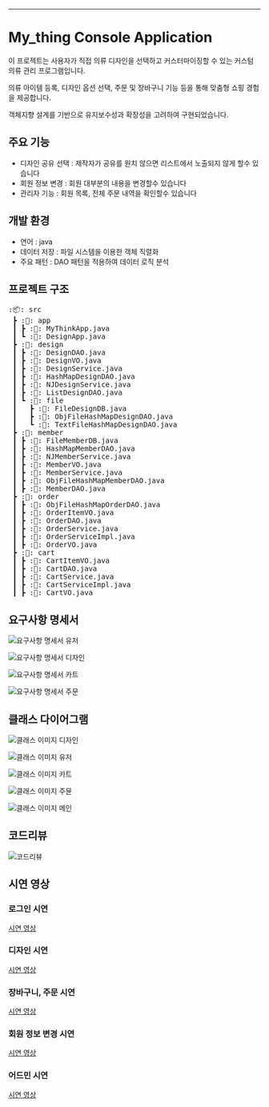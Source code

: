 ---

# My_thing Console Application

이 프로젝트는 사용자가 직접 의류 디자인을 선택하고 커스터마이징할 수 있는 커스텀 의류 관리 프로그램입니다.

의류 아이템 등록, 디자인 옵션 선택, 주문 및 장바구니 기능 등을 통해 맞춤형 쇼핑 경험을 제공합니다.

객체지향 설계를 기반으로 유지보수성과 확장성을 고려하여 구현되었습니다.

## 주요 기능

+ 디자인 공유 선택 : 제작자가 공유를 원치 않으면 리스트에서 노출되지 않게 할수 있습니다
+ 회원 정보 변경 : 회원 대부분의 내용을 변경할수 있습니다
+ 관리자 기능 : 회원 목록, 전체 주문 내역을 확인할수 있습니다

## 개발 환경

+ 연어 : java
+ 데이터 저장 : 파일 시스템을 이용한 객체 직렬화
+ 주요 패턴 : DAO 패턴을 적용하여 데이터 로직 분석

## 프로젝트 구조

<pre>
:📦: src
 ┣ :📁: app
 ┃ ┣ :📄: MyThinkApp.java
 ┃ ┗ :📄: DesignApp.java
 ┣ :📁: design
 ┃ ┣ :📄: DesignDAO.java
 ┃ ┣ :📄: DesignVO.java
 ┃ ┣ :📄: DesignService.java
 ┃ ┣ :📄: HashMapDesignDAO.java
 ┃ ┣ :📄: NJDesignService.java
 ┃ ┣ :📄: ListDesignDAO.java
 ┃ ┗ :📁: file
 ┃   ┣ :📄: FileDesignDB.java
 ┃   ┣ :📄: ObjFileHashMapDesignDAO.java
 ┃   ┗ :📄: TextFileHashMapDesignDAO.java
 ┣ :📁: member
 ┃ ┣ :📄: FileMemberDB.java
 ┃ ┣ :📄: HashMapMemberDAO.java
 ┃ ┣ :📄: NJMemberService.java
 ┃ ┣ :📄: MemberVO.java
 ┃ ┣ :📄: MemberService.java
 ┃ ┣ :📄: ObjFileHashMapMemberDAO.java 
 ┃ ┣ :📄: MemberDAO.java
 ┣ :📁: order
 ┃ ┣ :📄: ObjFileHashMapOrderDAO.java
 ┃ ┣ :📄: OrderItemVO.java
 ┃ ┣ :📄: OrderDAO.java  
 ┃ ┣ :📄: OrderService.java
 ┃ ┣ :📄: OrderServiceImpl.java
 ┃ ┣ :📄: OrderVO.java
 ┣ :📁: cart
 ┃ ┣ :📄: CartItemVO.java
 ┃ ┣ :📄: CartDAO.java  
 ┃ ┣ :📄: CartService.java
 ┃ ┣ :📄: CartServiceImpl.java
 ┃ ┣ :📄: CartVO.java
</pre>


## 요구사항 명세서
![요구사항 명세서 유저](https://github.com/letizin/My_thing/blob/main/image/user.png)

![요구사항 명세서 디자인](https://github.com/letizin/My_thing/blob/main/image/design.png)

![요구사항 명세서 카트](https://github.com/letizin/My_thing/blob/main/image/cart.png)

![요구사항 명세서 주문](https://github.com/letizin/My_thing/blob/main/image/order.png)
## 클래스 다이어그램
![클래스 이미지 디자인](https://github.com/letizin/My_thing/blob/main/image/%EB%94%94%EC%9E%90%EC%9D%B8.PNG)

![클래스 이미지 유저](https://github.com/letizin/My_thing/blob/main/image/%EB%A9%A4%EB%B2%84.PNG)

![클래스 이미지 카트](https://github.com/letizin/My_thing/blob/main/image/%EC%B9%B4%ED%8A%B8.PNG)

![클래스 이미지 주뮨](https://github.com/letizin/My_thing/blob/main/image/%EC%A3%BC%EB%AC%B8.PNG)

![클래스 이미지 메인](https://github.com/letizin/My_thing/blob/main/image/%EB%A9%94%EC%9D%B8.PNG)

## 코드리뷰
![코드리뷰](https://github.com/letizin/My_thing/blob/main/image/%EC%BD%94%EB%93%9C%EB%A6%AC%EB%B7%B0.png)

## 시연 영상
### 로그인 시연
[시연 영상](https://youtube.com/shorts/mSHIyNiM_FM?feature=share)
### 디자인 시연
[시연 영상](https://youtube.com/shorts/-7b1N9T1HbM)
### 장바구니, 주문 시연
[시연 영상](https://youtube.com/shorts/6u1XazNfS2Y)
### 회원 정보 변경 시연
[시연 영상](https://www.youtube.com/watch?v=d3BoblHgva0)
### 어드민 시연
[시연 영상](https://youtube.com/shorts/fCTIHTdQ1ZQ)





